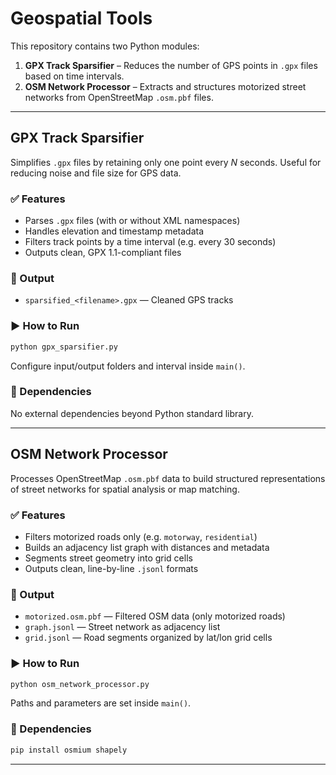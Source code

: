 #  Geospatial Tools

This repository contains two Python modules:

1. **GPX Track Sparsifier** – Reduces the number of GPS points in `.gpx` files based on time intervals.
2. **OSM Network Processor** – Extracts and structures motorized street networks from OpenStreetMap `.osm.pbf` files.

---

##  GPX Track Sparsifier

Simplifies `.gpx` files by retaining only one point every _N_ seconds. Useful for reducing noise and file size for GPS data.

### ✅ Features

- Parses `.gpx` files (with or without XML namespaces)
- Handles elevation and timestamp metadata
- Filters track points by a time interval (e.g. every 30 seconds)
- Outputs clean, GPX 1.1-compliant files

### 📂 Output

- `sparsified_<filename>.gpx` — Cleaned GPS tracks

### ▶️ How to Run

```bash
python gpx_sparsifier.py
```

Configure input/output folders and interval inside `main()`.

### 🔧 Dependencies

No external dependencies beyond Python standard library.

---

## OSM Network Processor

Processes OpenStreetMap `.osm.pbf` data to build structured representations of street networks for spatial analysis or map matching.

### ✅ Features

- Filters motorized roads only (e.g. `motorway`, `residential`)
- Builds an adjacency list graph with distances and metadata
- Segments street geometry into grid cells
- Outputs clean, line-by-line `.jsonl` formats

### 📂 Output

- `motorized.osm.pbf` — Filtered OSM data (only motorized roads)
- `graph.jsonl` — Street network as adjacency list
- `grid.jsonl` — Road segments organized by lat/lon grid cells

### ▶️ How to Run

```bash
python osm_network_processor.py
```

Paths and parameters are set inside `main()`.

### 🔧 Dependencies

```bash
pip install osmium shapely
```

---